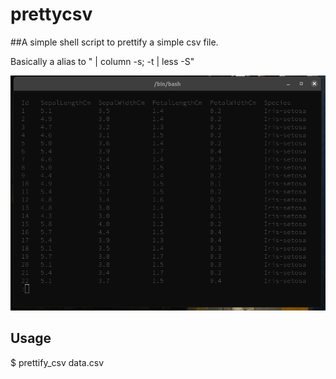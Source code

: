 # prettycsv

##A simple shell script to prettify a simple csv file.

Basically a alias to " | column -s; -t | less -S"

![Screenshot](https://github.com/rodbalbino/prettycsv/raw/master/example.png)

Usage
--------    
$ prettify_csv data.csv 
